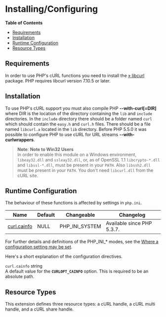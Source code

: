 Installing/Configuring
======================

**Table of Contents**

-   [Requirements](/curl/setup.html#Requirements)
-   [Installation](/curl/setup.html#Installation)
-   [Runtime Configuration](/curl/setup.html#Runtime%20Configuration)
-   [Resource Types](/curl/setup.html#Resource%20Types)

Requirements
------------

In order to use PHP's cURL functions you need to install the
<a href="http://curl.haxx.se/" class="link external">» libcurl</a>
package. PHP requires libcurl version 7.10.5 or later.

Installation
------------

To use PHP's cURL support you must also compile PHP
**--with-curl\[=DIR\]** where DIR is the location of the directory
containing the `lib` and `include` directories. In the `include`
directory there should be a folder named `curl` which should contain the
`easy.h` and `curl.h` files. There should be a file named `libcurl.a`
located in the `lib` directory. Before PHP 5.5.0 it was possible to
configure PHP to use cURL for URL streams **--with-curlwrappers**.

> **Note**: **Note to Win32 Users**  
> <span class="simpara"> In order to enable this module on a Windows
> environment, `libeay32.dll` and `ssleay32.dll`, or, as of OpenSSL 1.1
> `libcrypto-*.dll` and `libssl-*.dll`, must be present in your `PATH`.
> Also `libssh2.dll` must be present in your `PATH`. </span> <span
> class="simpara"> You don't need `libcurl.dll` from the cURL site.
> </span>

Runtime Configuration
---------------------

The behaviour of these functions is affected by settings in `php.ini`.

| Name                                                     | Default | Changeable       | Changelog                  |
|----------------------------------------------------------|---------|------------------|----------------------------|
| <a href="/curl/setup.html#" class="link">curl.cainfo</a> | NULL    | PHP\_INI\_SYSTEM | Available since PHP 5.3.7. |

For further details and definitions of the PHP\_INI\_\* modes, see the
<a href="/configuration/changes/modes.html" class="xref">Where a configuration setting may be set</a>.

Here's a short explanation of the configuration directives.

`curl.cainfo` <span class="type">string</span>  
A default value for the **`CURLOPT_CAINFO`** option. This is required to
be an absolute path.

Resource Types
--------------

This extension defines three resource types: a cURL handle, a cURL multi
handle, and a cURL share handle.
